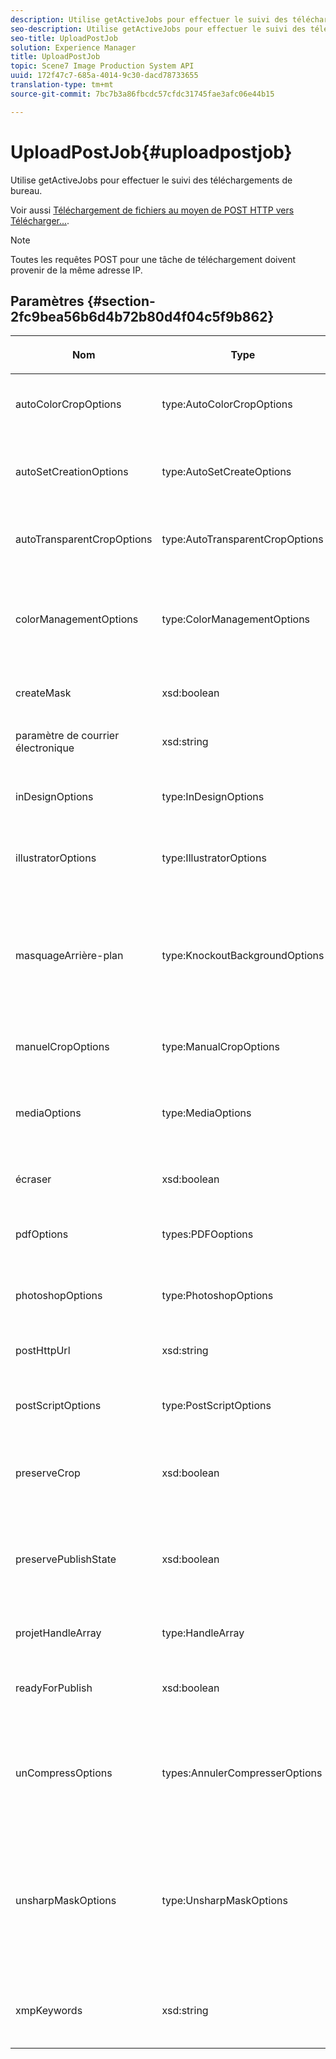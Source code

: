 ```yaml
---
description: Utilise getActiveJobs pour effectuer le suivi des téléchargements de bureau.
seo-description: Utilise getActiveJobs pour effectuer le suivi des téléchargements de bureau.
seo-title: UploadPostJob
solution: Experience Manager
title: UploadPostJob
topic: Scene7 Image Production System API
uuid: 172f47c7-685a-4014-9c30-dacd78733655
translation-type: tm+mt
source-git-commit: 7bc7b3a86fbcdc57cfdc31745fae3afc06e44b15

---
```



# UploadPostJob{#uploadpostjob}

Utilise getActiveJobs pour effectuer le suivi des téléchargements de bureau.

Voir aussi [Téléchargement de fichiers au moyen de POST HTTP vers Télécharger...](../../c-http-post.md#concept-457855c0cdc943339ca1f1bed356991d).

>[!NOTE]
>
>Toutes les requêtes POST pour une tâche de téléchargement doivent provenir de la même adresse IP.

## Paramètres {#section-2fc9bea56b6d4b72b80d4f04c5f9b862}

<table id="table_04100BB8ABD84EF68B0A7CE3AD946414"> 
 <thead> 
  <tr> 
   <th colname="col1" class="entry"> <p>Nom </p> </th> 
   <th colname="col2" class="entry"> <p>Type </p> </th> 
   <th colname="col03" class="entry"> <p>Obligatoire? </p> </th> 
   <th colname="col3" class="entry"> <p>Description </p> </th> 
  </tr> 
 </thead>
 <tbody> 
  <tr> 
   <td colname="col1"> <span class="codeph"> <span class="varname"> autoColorCropOptions</span></span> </td> 
   <td colname="col2"> <span class="codeph"> type:AutoColorCropOptions</span> </td> 
   <td colname="col03"> <p>Non </p> </td> 
   <td colname="col3"> <p>Options de recadrage automatique des images en fonction de la couleur. </p> </td> 
  </tr> 
  <tr> 
   <td colname="col1"> <span class="codeph"> <span class="varname"> autoSetCreationOptions</span></span> </td> 
   <td colname="col2"> <span class="codeph"> type:AutoSetCreateOptions</span> </td> 
   <td colname="col03"> <p>Non </p> </td> 
   <td colname="col3"> <p>Tableau de scripts de génération automatique d’ensembles à appliquer aux fichiers téléchargés. </p> </td> 
  </tr> 
  <tr> 
   <td colname="col1"> <span class="codeph"> <span class="varname"> autoTransparentCropOptions</span></span> </td> 
   <td colname="col2"> <span class="codeph"> type:AutoTransparentCropOptions</span> </td> 
   <td colname="col03"> <p>Non </p> </td> 
   <td colname="col3"> <p>Supprime l’espace blanc des bords des images en fonction de la transparence. </p> </td> 
  </tr> 
  <tr> 
   <td colname="col1"> <span class="codeph"> <span class="varname"> colorManagementOptions</span></span> </td> 
   <td colname="col2"> <span class="codeph"> type:ColorManagementOptions</span> </td> 
   <td colname="col03"> <p>Non </p> </td> 
   <td colname="col3"> <p>Options que vous pouvez spécifier lors d’un téléchargement. Le jeu affecte la manière dont la couleur est gérée pour le téléchargement. </p> </td> 
  </tr> 
  <tr> 
   <td colname="col1"> <span class="codeph"> <span class="varname"> createMask</span></span> </td> 
   <td colname="col2"> <span class="codeph"> xsd:boolean</span> </td> 
   <td colname="col03"> <p><b>Oui</b> </p> </td> 
   <td colname="col3"> <p>Indique s’il faut créer un masque. </p> </td> 
  </tr> 
  <tr> 
   <td colname="col1"> <span class="codeph"> <span class="varname"> paramètre</span> de courrier électronique </span> </td> 
   <td colname="col2"> <span class="codeph"> xsd:string</span> </td> 
   <td colname="col03"> <p><b>Oui</b> </p> </td> 
   <td colname="col3"> <p>Choix des paramètres de courrier électronique. </p> </td> 
  </tr> 
  <tr> 
   <td colname="col1"> <span class="codeph"> <span class="varname"> inDesignOptions</span></span> </td> 
   <td colname="col2"> <span class="codeph"> type:InDesignOptions</span> </td> 
   <td colname="col03"> <p>Non </p> </td> 
   <td colname="col3"> <p>Options de téléchargement de fichiers InDesign vers le serveur d’images. </p> </td> 
  </tr> 
  <tr> 
   <td colname="col1"> <span class="codeph"> <span class="varname"> illustratorOptions</span></span> </td> 
   <td colname="col2"> <span class="codeph"> type:IllustratorOptions</span> </td> 
   <td colname="col03"> <p>Non </p> </td> 
   <td colname="col3"> <p>Options de téléchargement des fichiers Illustrator vers le serveur d’images. </p> </td> 
  </tr> 
  <tr> 
   <td colname="col1"> <span class="codeph"> <span class="varname"> masquageArrière-plan</span></span> </td> 
   <td colname="col2"> <span class="codeph"> type:KnockoutBackgroundOptions</span> </td> 
   <td colname="col03"> <p>Non </p> </td> 
   <td colname="col3"> <p>Masque l’arrière-plan des images sélectionnées. Vous pouvez ainsi les superposer dans d’autres calques avec une transparence en dehors de l’image du sujet. Facultatif. </p> <p>Voir<a href="../../types/c-data-types/r-knockout-background-options.md#reference-9196371848964d91842b337640791c9c" format="dita" scope="local"> KnockoutBackgroundOptions</a>. </p> </td> 
  </tr> 
  <tr> 
   <td colname="col1"> <span class="codeph"> <span class="varname"> manuelCropOptions</span></span> </td> 
   <td colname="col2"> <span class="codeph"> type:ManualCropOptions</span> </td> 
   <td colname="col03"> <p>Non </p> </td> 
   <td colname="col3"> <p>Options de recadrage manuel des images. </p> </td> 
  </tr> 
  <tr> 
   <td colname="col1"> <span class="codeph"> <span class="varname"> mediaOptions</span></span> </td> 
   <td colname="col2"> <span class="codeph"> type:MediaOptions</span> </td> 
   <td colname="col03"> <p>Non </p> </td> 
   <td colname="col3"> <p>Options qui vous permettent de définir une image miniature à partir de la vidéo. </p> <p>Voir <a href="../../types/c-data-types/r-media-options.md#reference-18618fc6803a4b6e994bbb48eba93b5b" format="dita" scope="local"> Options</a>multimédia. </p> </td> 
  </tr> 
  <tr> 
   <td colname="col1"> <span class="codeph"> <span class="varname"> écraser</span></span> </td> 
   <td colname="col2"> <span class="codeph"> xsd:boolean</span> </td> 
   <td colname="col03"> <p><b>Oui</b> </p> </td> 
   <td colname="col3"> <p>Remplacer ou non les fichiers lors du téléchargement. </p> </td> 
  </tr> 
  <tr> 
   <td colname="col1"> <span class="codeph"> <span class="varname"> pdfOptions</span></span> </td> 
   <td colname="col2"> <span class="codeph"> types:PDFOoptions</span> </td> 
   <td colname="col03"> <p>Non </p> </td> 
   <td colname="col3"> <p>Options de téléchargement de fichiers PDF vers le serveur d’images. </p> </td> 
  </tr> 
  <tr> 
   <td colname="col1"> <span class="codeph"> <span class="varname"> photoshopOptions</span></span> </td> 
   <td colname="col2"> <span class="codeph"> type:PhotoshopOptions</span> </td> 
   <td colname="col03"> <p>Non </p> </td> 
   <td colname="col3"> <p>Options de téléchargement des fichiers Photoshop vers le serveur d’images. </p> </td> 
  </tr> 
  <tr> 
   <td colname="col1"> <span class="codeph"> <span class="varname"> postHttpUrl</span></span> </td> 
   <td colname="col2"> <span class="codeph"> xsd:string</span> </td> 
   <td colname="col03"> <p>Non </p> </td> 
   <td colname="col3"> <p>URL à laquelle les fichiers sont téléchargés. </p> </td> 
  </tr> 
  <tr> 
   <td colname="col1"> <span class="codeph"> <span class="varname"> postScriptOptions</span></span> </td> 
   <td colname="col2"> <span class="codeph"> type:PostScriptOptions</span> </td> 
   <td colname="col03"> <p>Non </p> </td> 
   <td colname="col3"> <p>Options de téléchargement des fichiers PostScript vers le serveur d’images. </p> </td> 
  </tr> 
  <tr> 
   <td colname="col1"> <span class="codeph"> <span class="varname"> preserveCrop</span></span> </td> 
   <td colname="col2"> <span class="codeph"> xsd:boolean</span> </td> 
   <td colname="col03"> <p>Non </p> </td> 
   <td colname="col3"> <p>Contrôle la préservation de toute définition de culture existante. Les valeurs par défaut sont vraies. </p> </td> 
  </tr> 
  <tr> 
   <td colname="col1"> <span class="codeph"> <span class="varname"> preservePublishState</span></span> </td> 
   <td colname="col2"> <span class="codeph"> xsd:boolean</span> </td> 
   <td colname="col03"> <p><b>Oui</b> </p> </td> 
   <td colname="col3"> <p>Contrôle si l’état de publication d’un fichier existant est conservé lors du remplacement. Si elle n’est pas définie, le paramètre par défaut du  est utilisé. </p> </td> 
  </tr> 
  <tr> 
   <td colname="col1"> <span class="codeph"> <span class="varname"> projetHandleArray</span></span> </td> 
   <td colname="col2"> <span class="codeph"> type:HandleArray</span> </td> 
   <td colname="col03"> <p>Non </p> </td> 
   <td colname="col3"> <p>Tableau de gestionnaires de projet. </p> </td> 
  </tr> 
  <tr> 
   <td colname="col1"> <span class="codeph"> <span class="varname"> readyForPublish</span></span> </td> 
   <td colname="col2"> <span class="codeph"> xsd:boolean</span> </td> 
   <td colname="col03"> <p><b>Oui</b> </p> </td> 
   <td colname="col3"> <p>Si les fichiers sont marqués comme prêts pour la publication. </p> </td> 
  </tr> 
  <tr> 
   <td colname="col1"> <span class="codeph"> <span class="varname"> unCompressOptions</span></span> </td> 
   <td colname="col2"> <span class="codeph"> types:AnnulerCompresserOptions</span> </td> 
   <td colname="col03"> <p>Non </p> </td> 
   <td colname="col3"> <p>Extrayez et traitez le contenu des fichiers TAR/ZIP téléchargés avec ces paramètres facultatifs. </p> <p>Voir <a href="../../types/c-data-types/r-uncompress-options.md#reference-510ec7028b1540bc9b58745f242d49d5" format="dita" scope="local"> Annuler les options</a>de compression. </p> </td> 
  </tr> 
  <tr> 
   <td colname="col1"> <span class="codeph"> <span class="varname"> unsharpMaskOptions</span></span> </td> 
   <td colname="col2"> <span class="codeph"> type:UnsharpMaskOptions</span> </td> 
   <td colname="col03"> <p>Non </p> </td> 
   <td colname="col3"> <p>Options permettant de contrôler les paramètres de masquage flou lors de la création d’un fichier TIF de pyramide optimisé. Utilisez ces paramètres pour améliorer la netteté de l’image. </p> <p>Voir <a href="../../types/c-data-types/r-unsharp-mask-options.md#reference-b9a96244d7ee4424bc4ac3c23be3be3d" format="dita" scope="local"> UnsharpMaskOptions</a>. </p> </td> 
  </tr> 
  <tr> 
   <td colname="col1"><span class="codeph"><span class="varname"> xmpKeywords</span></span> </td> 
   <td colname="col2"><span class="codeph"> xsd:string</span> </td> 
   <td colname="col03"> <p>Non </p> </td> 
   <td colname="col3"> <p>Une option de métadonnées supplémentaire pour tout ce qui se trouve dans la tâche de téléchargement. </p> </td> 
  </tr> 
 </tbody> 
</table>

